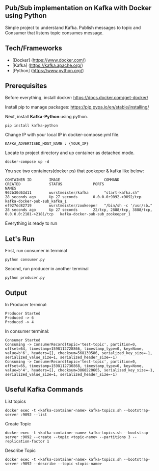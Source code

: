## Pub/Sub implementation on Kafka with Docker using Python

Simple project to understand Kafka. Publish messages to topic and Consumer that listens topic consumes message.

## Tech/Frameworks

- [Docker] (https://www.docker.com/)
- [Kafka] (https://kafka.apache.org/)
- [Python] (https://www.python.org/)

## Prerequisites

Before everything, install docker: https://docs.docker.com/get-docker/

Install pip to manage packages: https://pip.pypa.io/en/stable/installing/

Next, install **Kafka-Python** using python.
```
pip install kafka-python
```

Change IP with your local IP in docker-compose.yml file.
```
KAFKA_ADVERTISED_HOST_NAME : {YOUR_IP}
```

Locate to project directory and up container as detached mode.
```
docker-compose up -d
```

You see two containers(docker ps) that zookeper & kafka like below:
```
CONTAINER ID        IMAGE                    COMMAND                  CREATED             STATUS              PORTS                                                NAMES
962b30d63d11        wurstmeister/kafka       "start-kafka.sh"         28 seconds ago      Up 27 seconds       0.0.0.0:9092->9092/tcp                               kafka-docker-pub-sub_kafka_1
ef927dd82719        wurstmeister/zookeeper   "/bin/sh -c '/usr/sb…"   28 seconds ago      Up 27 seconds       22/tcp, 2888/tcp, 3888/tcp, 0.0.0.0:2181->2181/tcp   kafka-docker-pub-sub_zookeeper_1
```
Everything is ready to run

## Let's Run

First, run consumer in terminal
```
python consumer.py
```

Second, run producer in another terminal
```
python producer.py
```


## Output

In Producer terminal:
```
Producer Started
Produced -> 6
Produced -> 4
```

In consumer terminal:
```
Consumer Started
Consuming -> ConsumerRecord(topic='test-topic', partition=0, offset=64, timestamp=1598112728866, timestamp_type=0, key=None, value=b'6', headers=[], checksum=568130586, serialized_key_size=-1, serialized_value_size=1, serialized_header_size=-1)
Consuming -> ConsumerRecord(topic='test-topic', partition=0, offset=65, timestamp=1598112730868, timestamp_type=0, key=None, value=b'4', headers=[], checksum=3868220605, serialized_key_size=-1, serialized_value_size=1, serialized_header_size=-1)
```

## Useful Kafka Commands

List topics
```
docker exec -t <kafka-container-name> kafka-topics.sh --bootstrap-server :9092 --list
```

Create Topic
```
docker exec -t <kafka-container-name> kafka-topics.sh --bootstrap-server :9092 --create --topic <topic-name> --partitions 3 --replication-factor 1
```

Describe Topic
```
docker exec -t <kafka-container-name> kafka-topics.sh --bootstrap-server :9092 --describe --topic <topic-name>
```